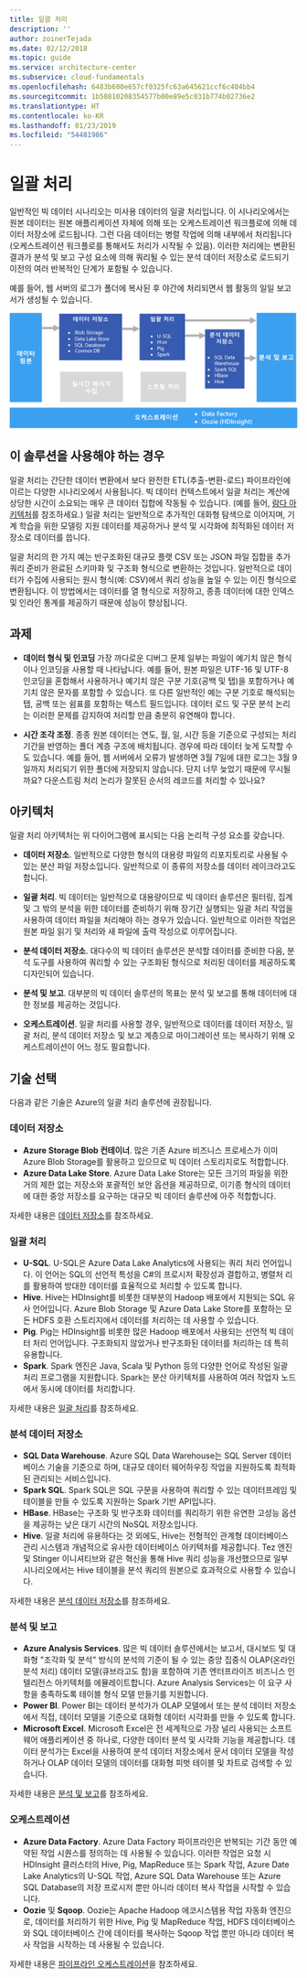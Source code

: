 ```yaml
---
title: 일괄 처리
description: ''
author: zoinerTejada
ms.date: 02/12/2018
ms.topic: guide
ms.service: architecture-center
ms.subservice: cloud-fundamentals
ms.openlocfilehash: 6483b600e657cf0325fc63a645621ccf6c404bb4
ms.sourcegitcommit: 1b50810208354577b00e89e5c031b774b02736e2
ms.translationtype: HT
ms.contentlocale: ko-KR
ms.lasthandoff: 01/23/2019
ms.locfileid: "54481986"
---
```

# <a name="batch-processing"></a>일괄 처리

일반적인 빅 데이터 시나리오는 미사용 데이터의 일괄 처리입니다. 이 시나리오에서는 원본 데이터는 원본 애플리케이션 자체에 의해 또는 오케스트레이션 워크플로에 의해 데이터 저장소에 로드됩니다. 그런 다음 데이터는 병렬 작업에 의해 내부에서 처리됩니다(오케스트레이션 워크플로를 통해서도 처리가 시작될 수 있음). 이러한 처리에는 변환된 결과가 분석 및 보고 구성 요소에 의해 쿼리될 수 있는 분석 데이터 저장소로 로드되기 이전의 여러 반복적인 단계가 포함될 수 있습니다.

예를 들어, 웹 서버의 로그가 폴더에 복사된 후 야간에 처리되면서 웹 활동의 일일 보고서가 생성될 수 있습니다.

![일괄 처리 파이프라인의 다이어그램](./images/batch-pipeline.png)

## <a name="when-to-use-this-solution"></a>이 솔루션을 사용해야 하는 경우

일괄 처리는 간단한 데이터 변환에서 보다 완전한 ETL(추출-변환-로드) 파이프라인에 이르는 다양한 시나리오에서 사용됩니다. 빅 데이터 컨텍스트에서 일괄 처리는 계산에 상당한 시간이 소요되는 매우 큰 데이터 집합에 작동될 수 있습니다. (예를 들어, [람다 아키텍처](../big-data/index.md#lambda-architecture)를 참조하세요.) 일괄 처리는 일반적으로 추가적인 대화형 탐색으로 이어지며, 기계 학습을 위한 모델링 지원 데이터를 제공하거나 분석 및 시각화에 최적화된 데이터 저장소로 데이터를 씁니다.

일괄 처리의 한 가지 예는 반구조화된 대규모 플랫 CSV 또는 JSON 파일 집합을 추가 쿼리 준비가 완료된 스키마화 및 구조화 형식으로 변환하는 것입니다. 일반적으로 데이터가 수집에 사용되는 원시 형식(예: CSV)에서 쿼리 성능을 높일 수 있는 이진 형식으로 변환됩니다. 이 방법에서는 데이터를 열 형식으로 저장하고, 종종 데이터에 대한 인덱스 및 인라인 통계를 제공하기 때문에 성능이 향상됩니다.

## <a name="challenges"></a>과제

- **데이터 형식 및 인코딩** 가장 까다로운 디버그 문제 일부는 파일이 예기치 않은 형식이나 인코딩을 사용할 때 나타납니다. 예를 들어, 원본 파일은 UTF-16 및 UTF-8 인코딩을 혼합해서 사용하거나 예기치 않은 구분 기호(공백 및 탭)을 포함하거나 예기치 않은 문자를 포함할 수 있습니다. 또 다른 일반적인 예는 구분 기호로 해석되는 탭, 공백 또는 쉼표를 포함하는 텍스트 필드입니다. 데이터 로드 및 구문 분석 논리는 이러한 문제를 감지하여 처리할 만큼 충분히 유연해야 합니다.

- **시간 조각 조정**. 종종 원본 데이터는 연도, 월, 일, 시간 등을 기준으로 구성되는 처리 기간을 반영하는 폴더 계층 구조에 배치됩니다. 경우에 따라 데이터 늦게 도착할 수도 있습니다. 예를 들어, 웹 서버에서 오류가 발생하면 3월 7일에 대한 로그는 3월 9일까지 처리되기 위한 폴더에 저장되지 않습니다. 단지 너무 늦었기 때문에 무시될까요? 다운스트림 처리 논리가 잘못된 순서의 레코드를 처리할 수 있나요?

## <a name="architecture"></a>아키텍처

일괄 처리 아키텍처는 위 다이어그램에 표시되는 다음 논리적 구성 요소를 갖습니다.

- **데이터 저장소**. 일반적으로 다양한 형식의 대용량 파일의 리포지토리로 사용될 수 있는 분산 파일 저장소입니다. 일반적으로 이 종류의 저장소를 데이터 레이크라고도 합니다.

- **일괄 처리**. 빅 데이터는 일반적으로 대용량이므로 빅 데이터 솔루션은 필터링, 집계 및 그 밖의 분석을 위한 데이터를 준비하기 위해 장기간 실행되는 일괄 처리 작업을 사용하여 데이터 파일을 처리해야 하는 경우가 있습니다. 일반적으로 이러한 작업은 원본 파일 읽기 및 처리와 새 파일에 출력 작성으로 이루어집니다.

- **분석 데이터 저장소**. 대다수의 빅 데이터 솔루션은 분석할 데이터를 준비한 다음, 분석 도구를 사용하여 쿼리할 수 있는 구조화된 형식으로 처리된 데이터를 제공하도록 디자인되어 있습니다.

- **분석 및 보고**. 대부분의 빅 데이터 솔루션의 목표는 분석 및 보고를 통해 데이터에 대한 정보를 제공하는 것입니다.

- **오케스트레이션**. 일괄 처리를 사용할 경우, 일반적으로 데이터를 데이터 저장소, 일괄 처리, 분석 데이터 저장소 및 보고 계층으로 마이그레이션 또는 복사하기 위해 오케스트레이션이 어느 정도 필요합니다.

## <a name="technology-choices"></a>기술 선택

다음과 같은 기술은 Azure의 일괄 처리 솔루션에 권장됩니다.

### <a name="data-storage"></a>데이터 저장소

- **Azure Storage Blob 컨테이너**. 많은 기존 Azure 비즈니스 프로세스가 이미 Azure Blob Storage를 활용하고 있으므로 빅 데이터 스토리지로도 적합합니다.
- **Azure Data Lake Store**. Azure Data Lake Store는 모든 크기의 파일을 위한 거의 제한 없는 저장소와 포괄적인 보안 옵션을 제공하므로, 이기종 형식의 데이터에 대한 중앙 저장소를 요구하는 대규모 빅 데이터 솔루션에 아주 적합합니다.

자세한 내용은 [데이터 저장소](../technology-choices/data-storage.md)를 참조하세요.

<!-- markdownlint-disable MD024 -->

### <a name="batch-processing"></a>일괄 처리

<!-- markdownlint-enable MD024 -->

- **U-SQL**. U-SQL은 Azure Data Lake Analytics에 사용되는 쿼리 처리 언어입니다. 이 언어는 SQL의 선언적 특성을 C#의 프로시저 확장성과 결합하고, 병렬처 리를 활용하여 방대한 데이터를 효율적으로 처리할 수 있도록 합니다.
- **Hive**. Hive는 HDInsight를 비롯한 대부분의 Hadoop 배포에서 지원되는 SQL 유사 언어입니다. Azure Blob Storage 및 Azure Data Lake Store를 포함하는 모든 HDFS 호환 스토리지에서 데이터를 처리하는 데 사용할 수 있습니다.
- **Pig**. Pig는 HDInsight를 비롯한 많은 Hadoop 배포에서 사용되는 선언적 빅 데이터 처리 언어입니다. 구조화되지 않았거나 반구조화된 데이터를 처리하는 데 특히 유용합니다.
- **Spark**. Spark 엔진은 Java, Scala 및 Python 등의 다양한 언어로 작성된 일괄 처리 프로그램을 지원합니다. Spark는 분산 아키텍처를 사용하여 여러 작업자 노드에서 동시에 데이터를 처리합니다.

자세한 내용은 [일괄 처리](../technology-choices/batch-processing.md)를 참조하세요.

### <a name="analytical-data-store"></a>분석 데이터 저장소

- **SQL Data Warehouse**. Azure SQL Data Warehouse는 SQL Server 데이터베이스 기술을 기준으로 하며, 대규모 데이터 웨어하우징 작업을 지원하도록 최적화된 관리되는 서비스입니다.
- **Spark SQL**. Spark SQL은 SQL 구문을 사용하여 쿼리할 수 있는 데이터프레임 및 테이블을 만들 수 있도록 지원하는 Spark 기반 API입니다.
- **HBase**. HBase는 구조화 및 반구조화 데이터를 쿼리하기 위한 유연한 고성능 옵션을 제공하는 낮은 대기 시간의 NoSQL 저장소입니다.
- **Hive**. 일괄 처리에 유용하다는 것 외에도, Hive는 전형적인 관계형 데이터베이스 관리 시스템과 개념적으로 유사한 데이터베이스 아키텍처를 제공합니다. Tez 엔진 및 Stinger 이니셔티브와 같은 혁신을 통해 Hive 쿼리 성능을 개선했으므로 일부 시나리오에서는 Hive 테이블을 분석 쿼리의 원본으로 효과적으로 사용할 수 있습니다.

자세한 내용은 [분석 데이터 저장소](../technology-choices/analytical-data-stores.md)를 참조하세요.

### <a name="analytics-and-reporting"></a>분석 및 보고

- **Azure Analysis Services**. 많은 빅 데이터 솔루션에서는 보고서, 대시보드 및 대화형 "조각화 및 분석" 방식의 분석의 기준이 될 수 있는 중앙 집중식 OLAP(온라인 분석 처리) 데이터 모델(큐브라고도 함)을 포함하여 기존 엔터프라이즈 비즈니스 인텔리전스 아키텍처를 에뮬레이트합니다. Azure Analysis Services는 이 요구 사항을 충족하도록 테이블 형식 모델 만들기를 지원합니다.
- **Power BI**. Power BI는 데이터 분석가가 OLAP 모델에서 또는 분석 데이터 저장소에서 직접, 데이터 모델을 기준으로 대화형 데이터 시각화를 만들 수 있도록 합니다.
- **Microsoft Excel**. Microsoft Excel은 전 세계적으로 가장 널리 사용되는 소프트웨어 애플리케이션 중 하나로, 다양한 데이터 분석 및 시각화 기능을 제공합니다. 데이터 분석가는 Excel을 사용하여 분석 데이터 저장소에서 문서 데이터 모델을 작성하거나 OLAP 데이터 모델의 데이터를 대화형 피벗 테이블 및 차트로 검색할 수 있습니다.

자세한 내용은 [분석 및 보고](../technology-choices/analysis-visualizations-reporting.md)를 참조하세요.

### <a name="orchestration"></a>오케스트레이션

- **Azure Data Factory**. Azure Data Factory 파이프라인은 반복되는 기간 동안 예약된 작업 시퀀스를 정의하는 데 사용될 수 있습니다. 이러한 작업은 요청 시 HDInsight 클러스터의 Hive, Pig, MapReduce 또는 Spark 작업, Azure Date Lake Analytics의 U-SQL 작업, Azure SQL Data Warehouse 또는 Azure SQL Database의 저장 프로시저 뿐만 아니라 데이터 복사 작업을 시작할 수 있습니다.
- **Oozie** 및 **Sqoop**. Oozie는 Apache Hadoop 에코시스템용 작업 자동화 엔진으로, 데이터를 처리하기 위한 Hive, Pig 및 MapReduce 작업, HDFS 데이터베이스와 SQL 데이터베이스 간에 데이터를 복사하는 Sqoop 작업 뿐만 아니라 데이터 복사 작업을 시작하는 데 사용될 수 있습니다.

자세한 내용은 [파이프라인 오케스트레이션](../technology-choices/pipeline-orchestration-data-movement.md)을 참조하세요.
